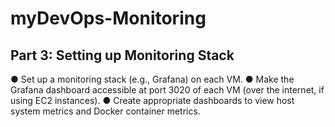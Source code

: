 # myDevOps-Monitoring
## Part 3: Setting up Monitoring Stack
●	Set up a monitoring stack (e.g., Grafana) on each VM.
●	Make the Grafana dashboard accessible at port 3020 of each VM (over the internet, if using EC2 instances).
●	Create appropriate dashboards to view host system metrics and Docker container metrics.

